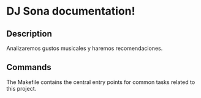 # DJ Sona documentation!

## Description

Analizaremos gustos musicales y haremos recomendaciones.

## Commands

The Makefile contains the central entry points for common tasks related to this project.

